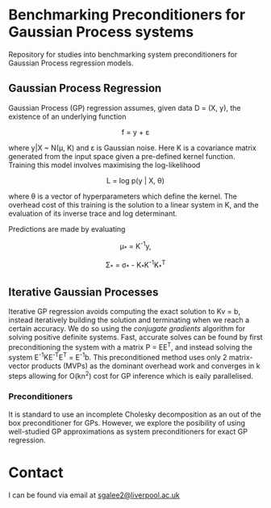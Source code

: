 # Benchmarking Preconditioners for Gaussian Process systems
Repository for studies into benchmarking system preconditioners for Gaussian Process regression models.

## Gaussian Process Regression
Gaussian Process (GP) regression assumes, given data D = (X, y), the existence of an underlying function

<p align="center">
f = y + &epsilon; 
</p>
where y|X ~ N(&mu;, K) and &epsilon; is Gaussian noise. Here K is a covariance matrix generated from the input space given a pre-defined kernel function. Training this model involves maximising the log-likelihood
<p align="center">
  L = log p(y | X, &theta;)
</p>
where &theta; is a vector of hyperparameters which define the kernel. The overhead cost of this training is the solution to a linear system in K, and the evaluation of its inverse trace and log determinant.
<p> Predictions are made by evaluating
  <p align="center">
    &mu;<sub>*</sub> = K<sup>-1</sup>y,
  </p>
  <p align="center">
  &Sigma;<sub>*</sub> = &sigma;<sub>*</sub> - K<sub>*</sub>K<sup>-1</sup>K<sub>*</sub><sup>T</sup>
  </p>
 </p>
 
 ## Iterative Gaussian Processes
 
 Iterative GP regression avoids computing the exact solution to Kv = b, instead iteratively building the solution and terminating when we reach a certain accuracy. We do so using the *conjugate gradients* algorithm for solving positive definite systems. Fast, accurate solves can be found by first preconditioning the system with a matrix P = EE<sup>T</sup>, and instead solving the system E<sup>-1</sup>KE<sup>-T</sup>E<sup>T</sup> = E<sup>-1</sup>b. This preconditioned method uses only 2 matrix-vector products (MVPs) as the dominant overhead work and converges in k steps allowing for O(kn<sup>2</sup>) cost for GP inference which is eaily parallelised.
 
 ### Preconditioners
 
 It is standard to use an incomplete Cholesky decomposition as an out of the box preconditioner for GPs. However, we explore the posibility of using well-studied GP approximations as system preconditioners for exact GP regression.
 
 # Contact
 I can be found via email at sgalee2@liverpool.ac.uk

